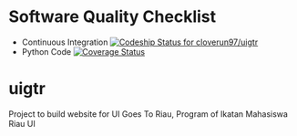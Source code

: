 # Software Quality Checklist

* Continuous Integration [![Codeship Status for cloverun97/uigtr](https://app.codeship.com/projects/a23b9790-a42e-0135-0d5c-4a334dfc4b25/status?branch=master)](https://app.codeship.com/projects/255013)
* Python Code [![Coverage Status](https://coveralls.io/repos/github/cloverun97/uigtr/badge.svg?branch=master)](https://coveralls.io/github/cloverun97/uigtr?branch=master)

# uigtr
Project to build website for UI Goes To Riau, Program of Ikatan Mahasiswa Riau UI 
